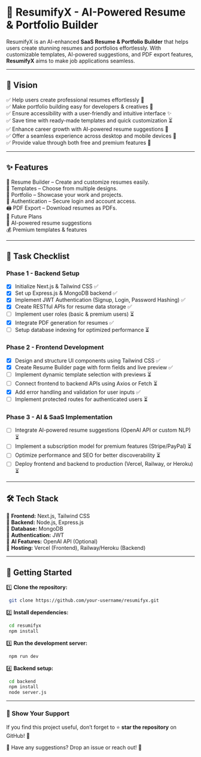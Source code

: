 # 🚀 ResumifyX - AI-Powered Resume & Portfolio Builder

ResumifyX is an AI-enhanced **SaaS Resume & Portfolio Builder** that helps users create stunning resumes and portfolios effortlessly. With customizable templates, AI-powered suggestions, and PDF export features, **ResumifyX** aims to make job applications seamless.

---

## 🌟 Vision
✅ Help users create professional resumes effortlessly 📄  
✅ Make portfolio building easy for developers & creatives 🎨  
✅ Ensure accessibility with a user-friendly and intuitive interface ✨  
✅ Save time with ready-made templates and quick customization ⏳  
✅ Enhance career growth with AI-powered resume suggestions 🤖  
✅ Offer a seamless experience across desktop and mobile devices 📱  
✅ Provide value through both free and premium features 💼  

---

## ✨ Features
📝 Resume Builder – Create and customize resumes easily.  
🎨 Templates – Choose from multiple designs.  
📂 Portfolio – Showcase your work and projects.  
🔐 Authentication – Secure login and account access.  
🖨️ PDF Export – Download resumes as PDFs.  
🚀 Future Plans  
🤖 AI-powered resume suggestions  
💰 Premium templates & features  

---

## 🎯 Task Checklist
### **Phase 1 - Backend Setup**
- [x] Initialize Next.js & Tailwind CSS ✅
- [x] Set up Express.js & MongoDB backend ✅
- [x] Implement JWT Authentication (Signup, Login, Password Hashing) ✅
- [x] Create RESTful APIs for resume data storage ✅
- [ ] Implement user roles (basic & premium users) ⏳
- [x] Integrate PDF generation for resumes ✅
- [ ] Setup database indexing for optimized performance ⏳

### **Phase 2 - Frontend Development**
- [x] Design and structure UI components using Tailwind CSS ✅
- [x] Create Resume Builder page with form fields and live preview ✅
- [ ] Implement dynamic template selection with previews ⏳
- [ ] Connect frontend to backend APIs using Axios or Fetch ⏳
- [x] Add error handling and validation for user inputs ✅
- [ ] Implement protected routes for authenticated users ⏳

### **Phase 3 - AI & SaaS Implementation**
- [ ] Integrate AI-powered resume suggestions (OpenAI API or custom NLP) ⏳
- [ ] Implement a subscription model for premium features (Stripe/PayPal) ⏳
- [ ] Optimize performance and SEO for better discoverability ⏳
- [ ] Deploy frontend and backend to production (Vercel, Railway, or Heroku) ⏳

---

## 🛠️ Tech Stack
🔹 **Frontend:** Next.js, Tailwind CSS  
🔹 **Backend:** Node.js, Express.js  
🔹 **Database:** MongoDB  
🔹 **Authentication:** JWT  
🔹 **AI Features:** OpenAI API (Optional)  
🔹 **Hosting:** Vercel (Frontend), Railway/Heroku (Backend)  

---

## 📌 Getting Started
1️⃣ **Clone the repository:**
```bash
 git clone https://github.com/your-username/resumifyx.git
```
2️⃣ **Install dependencies:**
```bash
 cd resumifyx
 npm install
```
3️⃣ **Run the development server:**
```bash
 npm run dev
```
4️⃣ **Backend setup:**
```bash
 cd backend
 npm install
 node server.js
```

---

### 🌟 Show Your Support
If you find this project useful, don’t forget to ⭐ **star the repository** on GitHub! 🚀

💬 Have any suggestions? Drop an issue or reach out! 🚀

